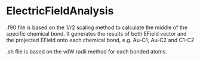 # ElectricFieldAnalysis

.f90 file is based on the 1/r2 scaling method to calculate the middle of the specific chemical bond. It generates the results of both EField vector and the projected EField onto 
each chemical bond, e.g. Au-C1, Au-C2 and C1-C2

.sh file is based on the vdW radii method for each bonded atoms.

